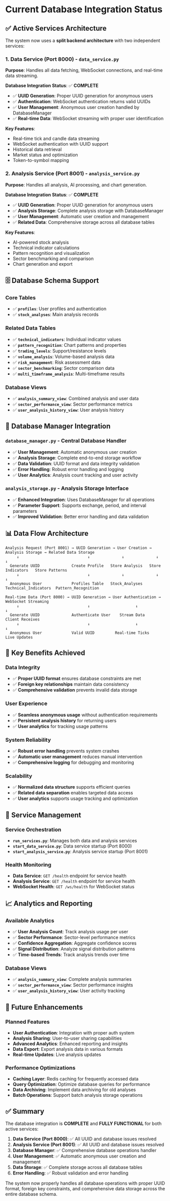 # Current Database Integration Status

## ✅ Active Services Architecture

The system now uses a **split backend architecture** with two independent services:

### 1. Data Service (Port 8000) - `data_service.py`
**Purpose**: Handles all data fetching, WebSocket connections, and real-time data streaming.

**Database Integration Status**: ✅ **COMPLETE**
- ✅ **UUID Generation**: Proper UUID generation for anonymous users
- ✅ **Authentication**: WebSocket authentication returns valid UUIDs
- ✅ **User Management**: Anonymous user creation handled by DatabaseManager
- ✅ **Real-time Data**: WebSocket streaming with proper user identification

**Key Features**:
- Real-time tick and candle data streaming
- WebSocket authentication with UUID support
- Historical data retrieval
- Market status and optimization
- Token-to-symbol mapping

### 2. Analysis Service (Port 8001) - `analysis_service.py`
**Purpose**: Handles all analysis, AI processing, and chart generation.

**Database Integration Status**: ✅ **COMPLETE**
- ✅ **UUID Generation**: Proper UUID generation for anonymous users
- ✅ **Analysis Storage**: Complete analysis storage with DatabaseManager
- ✅ **User Management**: Automatic user creation and management
- ✅ **Related Data**: Comprehensive storage across all database tables

**Key Features**:
- AI-powered stock analysis
- Technical indicator calculations
- Pattern recognition and visualization
- Sector benchmarking and comparison
- Chart generation and export

## 🗄️ Database Schema Support

### Core Tables
- ✅ **`profiles`**: User profiles and authentication
- ✅ **`stock_analyses`**: Main analysis records

### Related Data Tables
- ✅ **`technical_indicators`**: Individual indicator values
- ✅ **`pattern_recognition`**: Chart patterns and properties
- ✅ **`trading_levels`**: Support/resistance levels
- ✅ **`volume_analysis`**: Volume-based analysis data
- ✅ **`risk_management`**: Risk assessment data
- ✅ **`sector_benchmarking`**: Sector comparison data
- ✅ **`multi_timeframe_analysis`**: Multi-timeframe results

### Database Views
- ✅ **`analysis_summary_view`**: Combined analysis and user data
- ✅ **`sector_performance_view`**: Sector performance metrics
- ✅ **`user_analysis_history_view`**: User analysis history

## 🔧 Database Manager Integration

### `database_manager.py` - Central Database Handler
- ✅ **User Management**: Automatic anonymous user creation
- ✅ **Analysis Storage**: Complete end-to-end storage workflow
- ✅ **Data Validation**: UUID format and data integrity validation
- ✅ **Error Handling**: Robust error handling and logging
- ✅ **User Analytics**: Analysis count tracking and user activity

### `analysis_storage.py` - Analysis Storage Interface
- ✅ **Enhanced Integration**: Uses DatabaseManager for all operations
- ✅ **Parameter Support**: Supports exchange, period, and interval parameters
- ✅ **Improved Validation**: Better error handling and data validation

## 📊 Data Flow Architecture

```
Analysis Request (Port 8001) → UUID Generation → User Creation → Analysis Storage → Related Data Storage
     ↓                              ↓              ↓              ↓                    ↓
  Generate UUID              Create Profile   Store Analysis   Store Indicators   Store Patterns
     ↓                              ↓              ↓              ↓                    ↓
  Anonymous User             Profiles Table   Stock_Analyses   Technical_Indicators  Pattern_Recognition

Real-time Data (Port 8000) → UUID Generation → User Authentication → WebSocket Streaming
     ↓                              ↓                    ↓                    ↓
  Generate UUID              Authenticate User    Stream Data        Client Receives
     ↓                              ↓                    ↓                    ↓
  Anonymous User             Valid UUID         Real-time Ticks     Live Updates
```

## 🎯 Key Benefits Achieved

### Data Integrity
- ✅ **Proper UUID format** ensures database constraints are met
- ✅ **Foreign key relationships** maintain data consistency
- ✅ **Comprehensive validation** prevents invalid data storage

### User Experience
- ✅ **Seamless anonymous usage** without authentication requirements
- ✅ **Persistent analysis history** for returning users
- ✅ **User analytics** for tracking usage patterns

### System Reliability
- ✅ **Robust error handling** prevents system crashes
- ✅ **Automatic user management** reduces manual intervention
- ✅ **Comprehensive logging** for debugging and monitoring

### Scalability
- ✅ **Normalized data structure** supports efficient queries
- ✅ **Related data separation** enables targeted data access
- ✅ **User analytics** supports usage tracking and optimization

## 🚀 Service Management

### Service Orchestration
- **`run_services.py`**: Manages both data and analysis services
- **`start_data_service.py`**: Data service startup (Port 8000)
- **`start_analysis_service.py`**: Analysis service startup (Port 8001)

### Health Monitoring
- **Data Service**: `GET /health` endpoint for service health
- **Analysis Service**: `GET /health` endpoint for service health
- **WebSocket Health**: `GET /ws/health` for WebSocket status

## 📈 Analytics and Reporting

### Available Analytics
- ✅ **User Analysis Count**: Track analysis usage per user
- ✅ **Sector Performance**: Sector-level performance metrics
- ✅ **Confidence Aggregation**: Aggregate confidence scores
- ✅ **Signal Distribution**: Analyze signal distribution patterns
- ✅ **Time-based Trends**: Track analysis trends over time

### Database Views
- ✅ **`analysis_summary_view`**: Complete analysis summaries
- ✅ **`sector_performance_view`**: Sector performance insights
- ✅ **`user_analysis_history_view`**: User activity tracking

## 🔮 Future Enhancements

### Planned Features
- **User Authentication**: Integration with proper auth system
- **Analysis Sharing**: User-to-user sharing capabilities
- **Advanced Analytics**: Enhanced reporting and insights
- **Data Export**: Export analysis data in various formats
- **Real-time Updates**: Live analysis updates

### Performance Optimizations
- **Caching Layer**: Redis caching for frequently accessed data
- **Query Optimization**: Optimize database queries for performance
- **Data Archiving**: Implement data archiving for old analyses
- **Batch Operations**: Support batch analysis storage operations

## ✅ Summary

The database integration is **COMPLETE** and **FULLY FUNCTIONAL** for both active services:

1. **Data Service (Port 8000)**: ✅ All UUID and database issues resolved
2. **Analysis Service (Port 8001)**: ✅ All UUID and database issues resolved
3. **Database Manager**: ✅ Comprehensive database operations handler
4. **User Management**: ✅ Automatic anonymous user creation and management
5. **Data Storage**: ✅ Complete storage across all database tables
6. **Error Handling**: ✅ Robust validation and error handling

The system now properly handles all database operations with proper UUID format, foreign key constraints, and comprehensive data storage across the entire database schema. 